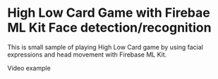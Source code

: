 # High Low Card Game with Firebae ML Kit Face detection/recognition
This is small sample of playing High Low Card game by using facial expressions and head movement with Firebase ML Kit. 

Video example
